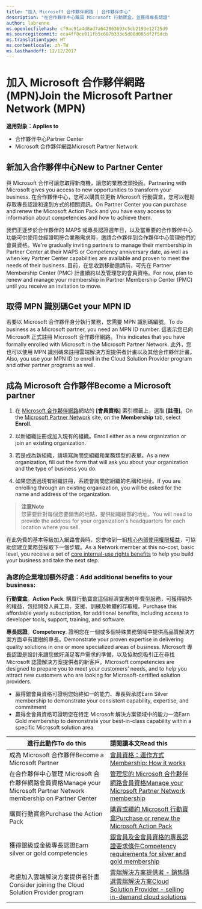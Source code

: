 ```yaml
---
title: "加入 Microsoft 合作夥伴網路 | 合作夥伴中心"
description: "在合作夥伴中心購買 Microsoft 行動寶盒，並獲得專長認證"
author: labrenne
ms.openlocfilehash: cf9ac91a4d8ad7a642863693c5db2193e12f25d9
ms.sourcegitcommit: eca4ff8ce011fb5c687b333e5d08d085df2f5dcb
ms.translationtype: HT
ms.contentlocale: zh-TW
ms.lasthandoff: 12/12/2017
---
```

# <a name="join-the-microsoft-partner-network-mpn"></a><span data-ttu-id="9f7c4-103">加入 Microsoft 合作夥伴網路 (MPN)</span><span class="sxs-lookup"><span data-stu-id="9f7c4-103">Join the Microsoft Partner Network (MPN)</span></span>

**<span data-ttu-id="9f7c4-104">適用對象：</span><span class="sxs-lookup"><span data-stu-id="9f7c4-104">Applies to</span></span>**

-  <span data-ttu-id="9f7c4-105">合作夥伴中心</span><span class="sxs-lookup"><span data-stu-id="9f7c4-105">Partner Center</span></span>
-  <span data-ttu-id="9f7c4-106">Microsoft 合作夥伴網路</span><span class="sxs-lookup"><span data-stu-id="9f7c4-106">Microsoft Partner Network</span></span>

## <a name="new-to-partner-center"></a><span data-ttu-id="9f7c4-107">新加入合作夥伴中心</span><span class="sxs-lookup"><span data-stu-id="9f7c4-107">New to Partner Center</span></span>

 <span data-ttu-id="9f7c4-108">與 Microsoft 合作可讓您取得新商機，讓您的業務改頭換面。</span><span class="sxs-lookup"><span data-stu-id="9f7c4-108">Partnering with Microsoft gives you access to new opportunities to transform your business.</span></span> <span data-ttu-id="9f7c4-109">在合作夥伴中心，您可以購買並更新 Microsoft 行動寶盒，您可以輕鬆存取專長認證和達到方式的相關資訊。</span><span class="sxs-lookup"><span data-stu-id="9f7c4-109">On Partner Center you can purchase and renew the Microsoft Action Pack and you have easy access to information about competencies and how to achieve them.</span></span>

 <span data-ttu-id="9f7c4-110">我們正逐步於合作夥伴的 MAPS 或專長認證週年日，以及當重要的合作夥伴中心功能可供使用並經證明符合業務需求時，邀請合作夥伴到合作夥伴中心管理他們的會員資格。</span><span class="sxs-lookup"><span data-stu-id="9f7c4-110">We're gradually inviting partners to manage their membership in Partner Center at their MAPS or Competency anniversary date, as well as when key Partner Center capabilities are available and proven to meet the needs of their business.</span></span>  <span data-ttu-id="9f7c4-111">目前，在您收到移動邀請前，可先在 Partner Membership Center (PMC) 計畫續約以及管理您的會員資格。</span><span class="sxs-lookup"><span data-stu-id="9f7c4-111">For now, plan to renew and manage your membership in Partner Membership Center (PMC) until you receive an invitation to move.</span></span>

## <a name="get-your-mpn-id"></a><span data-ttu-id="9f7c4-112">取得 MPN 識別碼</span><span class="sxs-lookup"><span data-stu-id="9f7c4-112">Get your MPN ID</span></span>

<span data-ttu-id="9f7c4-113">若要以 Microsoft 合作夥伴身分執行業務，您需要 MPN 識別碼編號。</span><span class="sxs-lookup"><span data-stu-id="9f7c4-113">To do business as a Microsoft partner, you need an MPN ID number.</span></span> <span data-ttu-id="9f7c4-114">這表示您已向 Microsoft 正式註冊 Microsoft 合作夥伴網路。</span><span class="sxs-lookup"><span data-stu-id="9f7c4-114">This indicates that you have formally enrolled with Microsoft in the Microsoft Partner Network.</span></span> <span data-ttu-id="9f7c4-115">此外，您也可以使用 MPN 識別碼來註冊雲端解決方案提供者計畫以及其他合作夥伴計畫。</span><span class="sxs-lookup"><span data-stu-id="9f7c4-115">Also, you use your MPN ID to enroll in the Cloud Solution Provider program and other partner programs as well.</span></span>  

## <a name="become-a-microsoft-partner"></a><span data-ttu-id="9f7c4-116">成為 Microsoft 合作夥伴</span><span class="sxs-lookup"><span data-stu-id="9f7c4-116">Become a Microsoft partner</span></span>

1.  <span data-ttu-id="9f7c4-117">在 [Microsoft 合作夥伴網路](https://partner.microsoft.com/en-us/membership)網站的 **\[會員資格\]** 索引標籤上，選取 **\[註冊\]**。</span><span class="sxs-lookup"><span data-stu-id="9f7c4-117">On the [Microsoft Partner Network](https://partner.microsoft.com/en-us/membership) site, on the **Membership** tab, select **Enroll**.</span></span> 

2.  <span data-ttu-id="9f7c4-118">以新組織註冊或加入現有的組織。</span><span class="sxs-lookup"><span data-stu-id="9f7c4-118">Enroll either as a new organization or join an existing organization.</span></span>

3.  <span data-ttu-id="9f7c4-119">若是成為新組織，請填寫詢問您組織和業務類型的表單。</span><span class="sxs-lookup"><span data-stu-id="9f7c4-119">As a new organization, fill out the form that will ask you about your organization and the type of business you do.</span></span>

4.  <span data-ttu-id="9f7c4-120">如果您透過現有組織註冊，系統會詢問您組織的名稱和地址。</span><span class="sxs-lookup"><span data-stu-id="9f7c4-120">If you are enrolling through an existing organization, you will be asked for the name and address of the organization.</span></span>

>**<span data-ttu-id="9f7c4-121">注意</span><span class="sxs-lookup"><span data-stu-id="9f7c4-121">Note</span></span>**<br> <span data-ttu-id="9f7c4-122">您需要針對每個您要銷售的地點，提供組織總部的地址。</span><span class="sxs-lookup"><span data-stu-id="9f7c4-122">You will need to provide the address for your organization's headquarters for each location where you sell.</span></span>

<span data-ttu-id="9f7c4-123">在此免費的基本等級加入網路會員時，您會收到一組[核心內部使用權限權益](https://partner.microsoft.com/membership/core-benefits)，可協助您建立業務並採取下一個步驟。</span><span class="sxs-lookup"><span data-stu-id="9f7c4-123">As a Network member at this no-cost, basic level, you receive a set of [core internal-use rights benefits](https://partner.microsoft.com/membership/core-benefits) to help you build your business and take the next step.</span></span> 

### <a name="add-additional-benefits-to-your-business"></a><span data-ttu-id="9f7c4-124">為您的企業增加額外好處：</span><span class="sxs-lookup"><span data-stu-id="9f7c4-124">Add additional benefits to your business:</span></span> 

<span data-ttu-id="9f7c4-125">**行動寶盒**。</span><span class="sxs-lookup"><span data-stu-id="9f7c4-125">**Action Pack**.</span></span> <span data-ttu-id="9f7c4-126">購買行動寶盒這個經濟實惠的年費型服務，可獲得額外的權益，包括開發人員工具、支援、訓練及軟體的存取權。</span><span class="sxs-lookup"><span data-stu-id="9f7c4-126">Purchase this affordable yearly subscription, for additional benefits, including access to developer tools, support, training, and software.</span></span>

<span data-ttu-id="9f7c4-127">**專長認證**。</span><span class="sxs-lookup"><span data-stu-id="9f7c4-127">**Competency**.</span></span> <span data-ttu-id="9f7c4-128">證明您在一個或多個特殊業務領域中提供高品質解決方案方面卓有建樹的專長。</span><span class="sxs-lookup"><span data-stu-id="9f7c4-128">Demonstrate your proven expertise in delivering quality solutions in one or more specialized areas of business.</span></span> <span data-ttu-id="9f7c4-129">Microsoft 專長認證是設計來讓您做好滿足客戶需求的準備，以及協助您吸引正在尋找 Microsoft 認證解決方案提供者的新客戶。</span><span class="sxs-lookup"><span data-stu-id="9f7c4-129">Microsoft competencies are designed to prepare you to meet your customers’ needs, and to help you attract new customers who are looking for Microsoft-certified solution providers.</span></span> 

- <span data-ttu-id="9f7c4-130">贏得銀會員資格可證明您始終如一的能力、專長與承諾</span><span class="sxs-lookup"><span data-stu-id="9f7c4-130">Earn Silver membership to demonstrate your consistent capability, expertise, and commitment</span></span>
- <span data-ttu-id="9f7c4-131">贏得金會員資格可證明您在特定 Microsoft 解決方案領域中的能力一流</span><span class="sxs-lookup"><span data-stu-id="9f7c4-131">Earn Gold membership to demonstrate your best-in-class capability within a specific Microsoft solution area</span></span>

|**<span data-ttu-id="9f7c4-132">進行此動作</span><span class="sxs-lookup"><span data-stu-id="9f7c4-132">To do this</span></span>**   |**<span data-ttu-id="9f7c4-133">請閱讀本文</span><span class="sxs-lookup"><span data-stu-id="9f7c4-133">Read this</span></span>**   |
|------------------|:---------------|
|<span data-ttu-id="9f7c4-134">成為 Microsoft 合作夥伴</span><span class="sxs-lookup"><span data-stu-id="9f7c4-134">Become a Microsoft Partner</span></span>|[<span data-ttu-id="9f7c4-135">會員資格：運作方式</span><span class="sxs-lookup"><span data-stu-id="9f7c4-135">Membership: How it works</span></span>](https://partner.microsoft.com/membership/how-it-works)|
<span data-ttu-id="9f7c4-136">在合作夥伴中心管理 Microsoft 合作夥伴網路會員資格</span><span class="sxs-lookup"><span data-stu-id="9f7c4-136">Manage your Microsoft Partner Network membership on Partner Center</span></span>   |[<span data-ttu-id="9f7c4-137">管理您的 Microsoft 合作夥伴網路會員資格</span><span class="sxs-lookup"><span data-stu-id="9f7c4-137">Manage your Microsoft Partner Network membership</span></span>](mpn-overview.md)
|<span data-ttu-id="9f7c4-138">購買行動寶盒</span><span class="sxs-lookup"><span data-stu-id="9f7c4-138">Purchase the Action Pack</span></span>   |[<span data-ttu-id="9f7c4-139">購買或續約 Microsoft 行動寶盒</span><span class="sxs-lookup"><span data-stu-id="9f7c4-139">Purchase or renew the Microsoft Action Pack</span></span>](https://msdn.microsoft.com/partner-center/mpn-get-action-pack)|
|<span data-ttu-id="9f7c4-140">獲得銀級或金級專長認證</span><span class="sxs-lookup"><span data-stu-id="9f7c4-140">Earn silver or gold competencies</span></span>   |[<span data-ttu-id="9f7c4-141">銀會員及金會員資格的專長認證要求條件</span><span class="sxs-lookup"><span data-stu-id="9f7c4-141">Competency requirements for silver and gold membership</span></span>](https://msdn.microsoft.com/en-us/partner-center/learn-about-competencies)|
|<span data-ttu-id="9f7c4-142">考慮加入雲端解決方案提供者計畫</span><span class="sxs-lookup"><span data-stu-id="9f7c4-142">Consider joining the Cloud Solution Provider program</span></span>|[<span data-ttu-id="9f7c4-143">雲端解決方案提供者 - 銷售隨選雲端解決方案</span><span class="sxs-lookup"><span data-stu-id="9f7c4-143">Cloud Solution Provider - selling in-demand cloud solutions</span></span>](csp-overview.md)|
